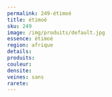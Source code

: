 ```yaml
---
permalink: 249-étimoé
title: étimoé
sku: 249
image: /img/produits/default.jpg
essence: étimoé
region: afrique
details: 
produits:
couleur: 
densite: 
veines: sans
rarete: 
---
```

